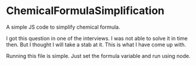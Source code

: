 # ChemicalFormulaSimplification
A simple JS code to simplify chemical formula.

I got this question in one of the interviews. I was not able to solve it in time then. But I thought I will take a stab at it.
This is what I have come up with.

Running this file is simple. Just set the formula variable and run using node.

